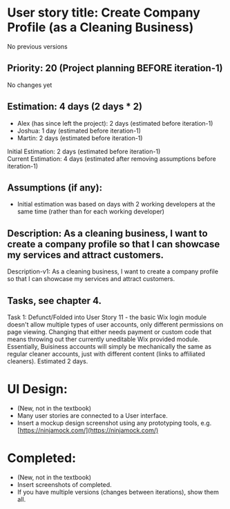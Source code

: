 # User story title: Create Company Profile (as a Cleaning Business)
No previous versions

## Priority: 20 (Project planning BEFORE iteration-1)
No changes yet

## Estimation: 4 days (2 days * 2)
* Alex (has since left the project): 2 days (estimated before iteration-1)
* Joshua: 1 day (estimated before iteration-1)
* Martin: 2 days (estimated before iteration-1)

Initial Estimation: 2 days (estimated before iteration-1)  
Current Estimation: 4 days (estimated after removing assumptions before iteration-1)

## Assumptions (if any):
* Initial estimation was based on days with 2 working developers at the same time (rather than for each working developer)

## Description: As a cleaning business, I want to create a company profile so that I can showcase my services and attract customers.
Description-v1: As a cleaning business, I want to create a company profile so that I can showcase my services and attract customers.

## Tasks, see chapter 4.
Task 1: Defunct/Folded into User Story 11 - the basic Wix login module doesn't allow multiple types of user accounts, only different permissions on page viewing. Changing that either needs payment or custom code that means throwing out ther currently uneditable Wix provided module. Essentially, Buisiness accounts will simply be mechanically the same as regular cleaner accounts, just with different content (links to affiliated cleaners). Estimated 2 days.


# UI Design:
* (New, not in the textbook) 
* Many user stories are connected to a User interface.
* Insert a mockup design screenshot using any prototyping tools, e.g. [https://ninjamock.com/](https://ninjamock.com/)

# Completed:
* (New, not in the textbook) 
* Insert screenshots of completed. 
* If you have multiple versions (changes between iterations), show them all.
